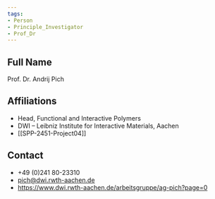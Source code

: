 ```yaml
---
tags: 
- Person
- Principle_Investigator
- Prof_Dr
---
```

## Full Name
Prof. Dr. Andrij Pich

## Affiliations
- Head, Functional and Interactive Polymers
- DWI – Leibniz Institute for Interactive Materials, Aachen
- [[SPP-2451-Project04]]
## Contact
- +49 (0)241 80-23310
- pich@dwi.rwth-aachen.de
- https://www.dwi.rwth-aachen.de/arbeitsgruppe/ag-pich?page=0
